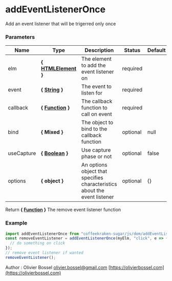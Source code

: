 # addEventListenerOnce

Add an event listener that will be trigerred only once

### Parameters

| Name       | Type                                                                                                       | Description                                                               | Status   | Default |
| ---------- | ---------------------------------------------------------------------------------------------------------- | ------------------------------------------------------------------------- | -------- | ------- |
| elm        | **{ [HTMLElement](https://developer.mozilla.org/fr/docs/Web/API/HTMLElement) }**                           | The element to add the event listener on                                  | required |
| event      | **{ [String](https://developer.mozilla.org/fr/docs/Web/JavaScript/Reference/Objets_globaux/String) }**     | The event to listen for                                                   | required |
| callback   | **{ [Function](https://developer.mozilla.org/fr/docs/Web/JavaScript/Reference/Objets_globaux/Function) }** | The callback function to call on event                                    | required |
| bind       | **{ Mixed }**                                                                                              | The object to bind to the callback function                               | optional | null    |
| useCapture | **{ [Boolean](https://developer.mozilla.org/fr/docs/Web/JavaScript/Reference/Objets_globaux/Boolean) }**   | Use capture phase or not                                                  | optional | false   |
| options    | **{ object }**                                                                                             | An options object that specifies characteristics about the event listener | optional | {}      |

Return **{ [Function](https://developer.mozilla.org/fr/docs/Web/JavaScript/Reference/Objets_globaux/Function) }** The remove event listener function

### Example

```js
import addEventListenerOnce from "coffeekraken-sugar/js/dom/addEventListenerOnce";
const removeEventListener = addEventListenerOnce(myElm, "click", e => {
  // do something on click
});
// remove event listener if wanted
removeEventListener();
```

Author : Olivier Bossel [olivier.bossel@gmail.com](mailto:olivier.bossel@gmail.com) [https://olivierbossel.com](https://olivierbossel.com)
